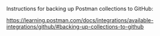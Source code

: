 Instructions for backing up Postman collections to GitHub:

https://learning.postman.com/docs/integrations/available-integrations/github/#backing-up-collections-to-github